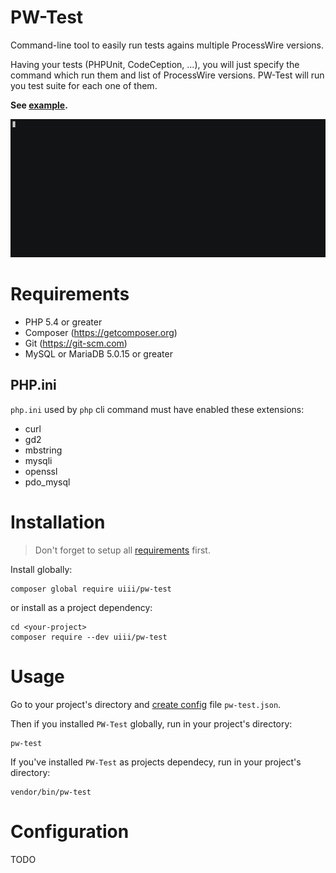 # PW-Test

Command-line tool to easily run tests agains multiple ProcessWire versions.

Having your tests (PHPUnit, CodeCeption, ...), you will just specify the command
which run them and list of ProcessWire versions. PW-Test will run you test suite
for each one of them.

**See [example](https://github.com/uiii/pw-test/tree/master/example).**

[![video](example/asciicast.gif)](https://asciinema.org/a/95368)

# Requirements

- PHP 5.4 or greater
- Composer (https://getcomposer.org)
- Git (https://git-scm.com)
- MySQL or MariaDB 5.0.15 or greater

## PHP.ini

`php.ini` used by `php` cli command must have enabled these extensions:

- curl
- gd2
- mbstring
- mysqli
- openssl
- pdo_mysql

# Installation

> Don't forget to setup all [requirements](#requirements) first.

Install globally:
```
composer global require uiii/pw-test
```

or install as a project dependency:
```
cd <your-project>
composer require --dev uiii/pw-test
```

# Usage

Go to your project's directory and [create config](#configuration) file `pw-test.json`.

Then if you installed `PW-Test` globally, run in your project's directory:
```
pw-test
```

If you've installed `PW-Test` as projects dependecy, run in your project's directory:
```
vendor/bin/pw-test
```

# Configuration

TODO
